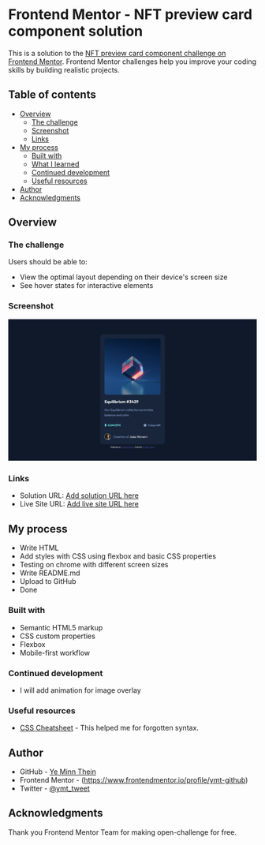 # Frontend Mentor - NFT preview card component solution

This is a solution to the [NFT preview card component challenge on Frontend Mentor](https://www.frontendmentor.io/challenges/nft-preview-card-component-SbdUL_w0U). Frontend Mentor challenges help you improve your coding skills by building realistic projects. 

## Table of contents

- [Overview](#overview)
  - [The challenge](#the-challenge)
  - [Screenshot](#screenshot)
  - [Links](#links)
- [My process](#my-process)
  - [Built with](#built-with)
  - [What I learned](#what-i-learned)
  - [Continued development](#continued-development)
  - [Useful resources](#useful-resources)
- [Author](#author)
- [Acknowledgments](#acknowledgments)

## Overview

### The challenge

Users should be able to:

- View the optimal layout depending on their device's screen size
- See hover states for interactive elements

### Screenshot

![](./images/screenshot.png)

### Links

- Solution URL: [Add solution URL here](https://your-solution-url.com)
- Live Site URL: [Add live site URL here](https://your-live-site-url.com)

## My process
- Write HTML 
- Add styles with CSS using flexbox and basic CSS properties
- Testing on chrome with different screen sizes
- Write README.md
- Upload to GitHub
- Done

### Built with

- Semantic HTML5 markup
- CSS custom properties
- Flexbox
- Mobile-first workflow

### Continued development

- I will add animation for image overlay

### Useful resources

- [CSS Cheatsheet](https://overapi.com/css) - This helped me for forgotten syntax.

## Author

- GitHub - [Ye Minn Thein](https://github.com/ymt-github?tab=repositories)
- Frontend Mentor - (https://www.frontendmentor.io/profile/ymt-github)
- Twitter - [@ymt_tweet](https://twitter.com/ymt_tweet)

## Acknowledgments
Thank you Frontend Mentor Team for making open-challenge for free.